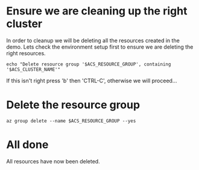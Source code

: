 # Ensure we are cleaning up the right cluster

In order to cleanup we will be deleting all the resources created in
the demo. Lets check the environment setup first to ensure we are
deleting the right resources.

```
echo "Delete resource group '$ACS_RESOURCE_GROUP', containing '$ACS_CLUSTER_NAME'"
```

If this isn't right press 'b' then 'CTRL-C', otherwise we will proceed...

# Delete the resource group

```
az group delete --name $ACS_RESOURCE_GROUP --yes
```

# All done

All resources have now been deleted.


